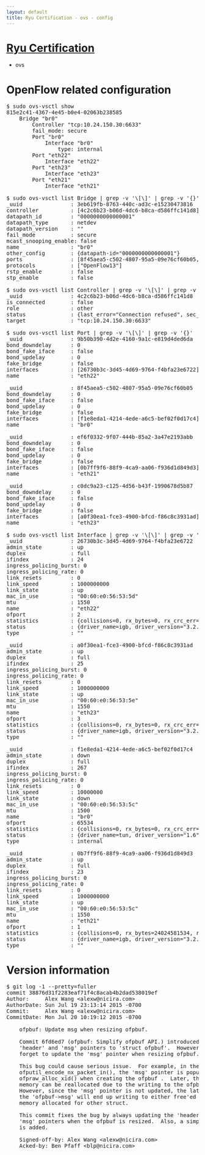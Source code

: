 ```yaml
---
layout: default
title: Ryu Certification - ovs - config
---
```

# [Ryu Certification](http://osrg.github.io/ryu/certification.html)
* ovs 

# OpenFlow related configuration
<pre>
$ sudo ovs-vsctl show
815e2c41-4367-4e45-b0e4-02063b238585
    Bridge "br0"
        Controller "tcp:10.24.150.30:6633"
        fail_mode: secure
        Port "br0"
            Interface "br0"
                type: internal
        Port "eth22"
            Interface "eth22"
        Port "eth23"
            Interface "eth23"
        Port "eth21"
            Interface "eth21"

$ sudo ovs-vsctl list Bridge | grep -v '\[\]' | grep -v '{}'
_uuid               : 3eb619fb-8763-440c-ad3c-e15230473816
controller          : [4c2c6b23-b06d-4dc6-b8ca-d586ffc141d8]
datapath_id         : "0000000000000001"
datapath_type       : netdev
datapath_version    : "<built-in>"
fail_mode           : secure
mcast_snooping_enable: false
name                : "br0"
other_config        : {datapath-id="0000000000000001"}
ports               : [8f45aea5-c502-4807-95a5-09e76cf60b05, 9b50b390-4d2e-4160-9a1c-e819d4ded6da, c0dc9a23-c125-4d56-b43f-1990678d5b87, ef6f0332-9f07-444b-85a2-3a47e2193abb]
protocols           : ["OpenFlow13"]
rstp_enable         : false
stp_enable          : false

$ sudo ovs-vsctl list Controller | grep -v '\[\]' | grep -v '{}'
_uuid               : 4c2c6b23-b06d-4dc6-b8ca-d586ffc141d8
is_connected        : false
role                : other
status              : {last_error="Connection refused", sec_since_disconnect="1", state=BACKOFF}
target              : "tcp:10.24.150.30:6633"

$ sudo ovs-vsctl list Port | grep -v '\[\]' | grep -v '{}'
_uuid               : 9b50b390-4d2e-4160-9a1c-e819d4ded6da
bond_downdelay      : 0
bond_fake_iface     : false
bond_updelay        : 0
fake_bridge         : false
interfaces          : [26730b3c-3d45-4d69-9764-f4bfa23e6722]
name                : "eth22"

_uuid               : 8f45aea5-c502-4807-95a5-09e76cf60b05
bond_downdelay      : 0
bond_fake_iface     : false
bond_updelay        : 0
fake_bridge         : false
interfaces          : [f1e8eda1-4214-4ede-a6c5-bef02f0d17c4]
name                : "br0"

_uuid               : ef6f0332-9f07-444b-85a2-3a47e2193abb
bond_downdelay      : 0
bond_fake_iface     : false
bond_updelay        : 0
fake_bridge         : false
interfaces          : [0b7ff9f6-88f9-4ca9-aa06-f936d1d849d3]
name                : "eth21"

_uuid               : c0dc9a23-c125-4d56-b43f-1990678d5b87
bond_downdelay      : 0
bond_fake_iface     : false
bond_updelay        : 0
fake_bridge         : false
interfaces          : [a0f30ea1-fce3-4900-bfcd-f86c8c3931ad]
name                : "eth23"

$ sudo ovs-vsctl list Interface | grep -v '\[\]' | grep -v '{}'
_uuid               : 26730b3c-3d45-4d69-9764-f4bfa23e6722
admin_state         : up
duplex              : full
ifindex             : 24
ingress_policing_burst: 0
ingress_policing_rate: 0
link_resets         : 0
link_speed          : 1000000000
link_state          : up
mac_in_use          : "00:60:e0:56:53:5d"
mtu                 : 1550
name                : "eth22"
ofport              : 2
statistics          : {collisions=0, rx_bytes=0, rx_crc_err=0, rx_dropped=0, rx_errors=0, rx_frame_err=0, rx_over_err=0, rx_packets=0, tx_bytes=18089315792, tx_dropped=0, tx_errors=0, tx_packets=12064077}
status              : {driver_name=igb, driver_version="3.2.10-k", firmware_version="2.10-9"}
type                : ""

_uuid               : a0f30ea1-fce3-4900-bfcd-f86c8c3931ad
admin_state         : up
duplex              : full
ifindex             : 25
ingress_policing_burst: 0
ingress_policing_rate: 0
link_resets         : 0
link_speed          : 1000000000
link_state          : up
mac_in_use          : "00:60:e0:56:53:5e"
mtu                 : 1550
name                : "eth23"
ofport              : 3
statistics          : {collisions=0, rx_bytes=0, rx_crc_err=0, rx_dropped=0, rx_errors=0, rx_frame_err=0, rx_over_err=0, rx_packets=0, tx_bytes=1176922500, tx_dropped=0, tx_errors=0, tx_packets=784615}
status              : {driver_name=igb, driver_version="3.2.10-k", firmware_version="2.10-9"}
type                : ""

_uuid               : f1e8eda1-4214-4ede-a6c5-bef02f0d17c4
admin_state         : down
duplex              : full
ifindex             : 267
ingress_policing_burst: 0
ingress_policing_rate: 0
link_resets         : 0
link_speed          : 10000000
link_state          : down
mac_in_use          : "00:60:e0:56:53:5c"
mtu                 : 1500
name                : "br0"
ofport              : 65534
statistics          : {collisions=0, rx_bytes=0, rx_crc_err=0, rx_dropped=0, rx_errors=0, rx_frame_err=0, rx_over_err=0, rx_packets=0, tx_bytes=0, tx_dropped=0, tx_errors=0, tx_packets=0}
status              : {driver_name=tun, driver_version="1.6", firmware_version="N/A"}
type                : internal

_uuid               : 0b7ff9f6-88f9-4ca9-aa06-f936d1d849d3
admin_state         : up
duplex              : full
ifindex             : 23
ingress_policing_burst: 0
ingress_policing_rate: 0
link_resets         : 0
link_speed          : 1000000000
link_state          : up
mac_in_use          : "00:60:e0:56:53:5c"
mtu                 : 1550
name                : "eth21"
ofport              : 1
statistics          : {collisions=0, rx_bytes=24024581534, rx_crc_err=0, rx_dropped=0, rx_errors=0, rx_frame_err=0, rx_over_err=0, rx_packets=16026376, tx_bytes=0, tx_dropped=0, tx_errors=0, tx_packets=0}
status              : {driver_name=igb, driver_version="3.2.10-k", firmware_version="2.10-9"}
type                : ""
</pre>

# Version information
<pre>
$ git log -1 --pretty=fuller
commit 38876d31f2283eaf71f4c8acab4b2dad538019ef
Author:     Alex Wang &lt;alexw@nicira.com&gt;
AuthorDate: Sun Jul 19 23:13:14 2015 -0700
Commit:     Alex Wang &lt;alexw@nicira.com&gt;
CommitDate: Mon Jul 20 10:19:12 2015 -0700

    ofpbuf: Update msg when resizing ofpbuf.
    
    Commit 6fd6ed7 &#40;ofpbuf: Simplify ofpbuf API.&#41; introduced the
    'header' and 'msg' pointers to 'struct ofpbuf'.  However, we
    forget to update the 'msg' pointer when resizing ofpbuf.
    
    This bug could cause serious issue.  For example, in the function
    ofputil_encode_nx_packet_in&#40;&#41;, the 'msg' pointer is populated in
    ofpraw_alloc_xid&#40;&#41; when creating the ofpbuf .  Later, the ofpbuf
    memory can be reallocated due to the writing to the ofpbuf.
    However, since the 'msg' pointer is not updated, the later use of
    the 'ofpbuf-&gt;msg' will end up writing to either free'ed memory or
    memory allocated for other struct.
    
    This commit fixes the bug by always updating the 'header' and
    'msg' pointers when the ofpbuf is resized.  Also, a simple test
    is added.
    
    Signed-off-by: Alex Wang &lt;alexw@nicira.com&gt;
    Acked-by: Ben Pfaff &lt;blp@nicira.com&gt;
</pre>
